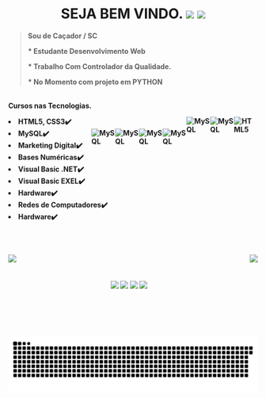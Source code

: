 

<div>
  <h1 ALIGN="center" SOU RUDI COMERLATO <p> SEJA BEM VINDO.
    <img src="https://img.icons8.com/fluency/48/000000/party-baloons.png"/>
    <img src="https://img.icons8.com/color/50/000000/code-fork--v1.png"/>
     </h1>
    
   <div>

 ><strong>Sou de Caçador / SC<p> * Estudante Desenvolvimento Web <p>* Trabalho Com Controlador da Qualidade. <p>* No Momento com projeto em PYTHON </div>

  <p><br>          
Cursos nas Tecnologias.
               <li>HTML5, CSS3✔️ <img align="right" alt="HTML5" height="48" width="48" src=
               "https://img.icons8.com/external-flaticons-lineal-color-flat-icons/64/000000/external-stock-exchange-app-accounting-flaticons-lineal-color-flat-icons.png"/>
<img align="right" alt="MySQL" height="48" width="48" src="https://img.icons8.com/stickers/100/000000/thin-client.png"/>
<img align="right" alt="MySQL" height="48" width="48" src="https://img.icons8.com/fluency/144/000000/visual-studio.png"/></li>


  <img align="right" alt="MySQL" height="48" width="48" src="https://img.icons8.com/color/48/000000/base-64.png"/>             
   <img align="right" alt="MySQL" height="48" width="48" src="https://img.icons8.com/external-flaticons-lineal-color-flat-icons/64/000000/external-stock-exchange-app-accounting-flaticons-lineal-color-flat-icons.png"/>    
<img align="right" alt="MySQL" height="48" width="48" src="https://img.icons8.com/fluency/240/000000/mysql-logo.png"/>
<img align="right" alt="MySQL" height="48" width="48" src= "https://img.icons8.com/color/144/000000/html-5--v1.png"valign="left"/>

<li> MySQL✔️
<li>Marketing Digital✔️ 
<li>Bases Numéricas✔️
<li>Visual Basic .NET✔️
<li>Visual Basic EXEL✔️
<li>Hardware✔️
<li>Redes de Computadores✔️
<li>Hardware✔️
         


<br><br>
 <div>
  <a href="https://github.com/RUDICOMERLATO">
  <img height="166em" src="https://github-readme-stats.vercel.app/api?username=RUDICOMERLATO&show_icons=true&theme=react&include_all_commits=true&count_private=true"/>
  <img height="166em" align="right" src="https://github-readme-stats.vercel.app/api/top-langs/?username=RUDICOMERLATO&layout=compact&langs_count=12&theme=react"/>
</div>
<div align="center" valign="right"><br>
  
  

 
</div><br>

<div align="center">
  <a href="https://www.youtube.com/channel/UCViaNBT0SIeiVnZSEEtIfjw?sub_confirmation=1" target="_blank"><img src="https://img.shields.io/badge/YouTube-FF0000?style=for-the-badge&logo=youtube&logoColor=white" target="_blank"></a>
  <a href="https://www.instagram.com/rudicomerlato/" target="_blank"><img src="https://img.shields.io/badge/-Instagram-%23E4405F?style=for-the-badge&logo=instagram&logoColor=white" target="_blank"></a>
  <!-- <a href="https://www.facebook.com/pr.eduardoribeiro" target="_blank"><img src="https://img.shields.io/badge/Facebook-1877F2?style=for-the-badge&logo=facebook&logoColor=white" target="_blank"></a>  -->
  <a href="https://www.linkedin.com/in/rudicomerlato/" target="_blank"><img src="https://img.shields.io/badge/-LinkedIn-%230077B5?style=for-the-badge&logo=linkedin&logoColor=white" target="_blank"></a> 
  <a href="mailto:Rudicomerlato@gmail.com"><img src="https://img.shields.io/badge/-Gmail-%23333?style=for-the-badge&logo=gmail&logoColor=white" target="_blank"></a>
</div>

<div align="center">

  ![Snake animation](https://github.com/RUDICOMERLATO/RUDICOMERLATO/blob/main/ANIMA%C3%87%C3%83O.svg)
  



